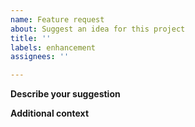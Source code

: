 ```yaml
---
name: Feature request
about: Suggest an idea for this project
title: ''
labels: enhancement
assignees: ''

---
```


<!-- **Before raising a version compatibility issue** -->

<!-- This project is constantly being updated for new Minecraft compatibility, including snapshot versions. -->
<!-- If you wish to play with a newer version, please make sure that the current version is completely not compatible, -->
<!--   and that the target version does not exist in GitHub tags and Maven. -->
<!-- Also the artifacts generated by GitHub CI/CD may still be available. -->
<!-- GitHub tags: https://github.com/lonefelidae16/extra-sounds/tags -->
<!-- Maven: https://artifactory.kow08absty.com/ui/repos/tree/General/fabricmc/dev/stashy/extra-sounds -->
<!-- GitHub actions: https://github.com/lonefelidae16/extra-sounds/actions -->

<!-- This project does NOT support backward compatibility by default excluding the OptiFine issue. -->
<!-- If you want to request a new backport, please comment on the issue below: -->
<!-- https://github.com/lonefelidae16/extra-sounds/issues/1 -->

<!-- Thanks for understanding. -->

**Describe your suggestion**

**Additional context**
<!-- Add any other context or screenshots about the feature request here! -->
